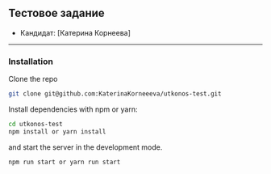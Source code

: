 ##  Тестовое задание

* Кандидат: [Катерина Корнеева]

---

### Installation
Clone the repo
```sh
git clone git@github.com:KaterinaKorneeeva/utkonos-test.git
```
Install dependencies with npm or yarn:
```sh
cd utkonos-test
npm install or yarn install
```
and start the server in the development mode.<br />
```sh
npm run start or yarn run start
```
